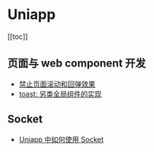 # Uniapp

[[toc]]

## 页面与 web component 开发

- [禁止页面滚动和回弹效果](/uniapp/uniapp-disable-pagescroll-and-bance.md)
- [toast: 另类全局组件的实现](/uniapp/global-toast-components.md)

## Socket

- [Uniapp 中如何使用 Socket](how-to-use-socket-in-uniapp.md)
